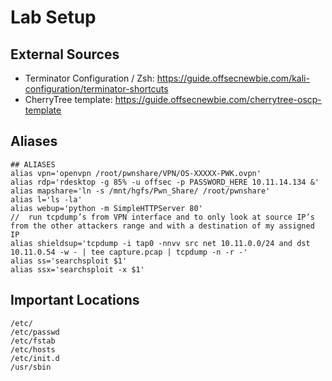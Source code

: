 # Lab Setup

## External Sources
- Terminator Configuration / Zsh: https://guide.offsecnewbie.com/kali-configuration/terminator-shortcuts
- CherryTree template: https://guide.offsecnewbie.com/cherrytree-oscp-template

## Aliases
```
## ALIASES
alias vpn='openvpn /root/pwnshare/VPN/OS-XXXXX-PWK.ovpn'
alias rdp='rdesktop -g 85% -u offsec -p PASSWORD_HERE 10.11.14.134 &'
alias mapshare='ln -s /mnt/hgfs/Pwn_Share/ /root/pwnshare'
alias l='ls -la'
alias webup='python -m SimpleHTTPServer 80'
//  run tcpdump’s from VPN interface and to only look at source IP’s from the other attackers range and with a destination of my assigned IP
alias shieldsup='tcpdump -i tap0 -nnvv src net 10.11.0.0/24 and dst 10.11.0.54 -w - | tee capture.pcap | tcpdump -n -r -'
alias ss='searchsploit $1'
alias ssx='searchsploit -x $1'
```


## Important Locations
```
/etc/
/etc/passwd
/etc/fstab
/etc/hosts
/etc/init.d
/usr/sbin
```
